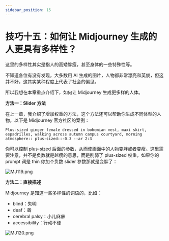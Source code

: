 ```yaml
---
sidebar_position: 15
---
```


# 技巧十五：如何让 Midjourney 生成的人更具有多样性？

这里的多样性其实是指人的高矮胖瘦，甚至身体的一些特殊性等。

不知道各位有没有发现，大多数用 AI 生成的图片，人物都非常漂亮和英俊，但这并不好，这其实某种程度上代表了社会的偏见。

所以我想在本章重点介绍下，如何让 Midjourney 生成更多样的人体。

**方法一：Slider 方法**

在上一章，我介绍了增加权重的方法，这个方法还可以帮助你生成不同体型的人物，以下是 Midjourney 官方社区的案例：

```other
Plus-sized ginger female dressed in bohemian vest, maxi skirt, espadrilles, walking across autumn campus courtyard, morning atmosphere:: plus-sized::-0.3 --ar 2:3
```

你可以控制 plus-sized 后面的参数，从而使画面中的人物变胖或者变瘦。这里需要注意，并不是负数就是越瘦的意思，而是削弱了 plus-sized 权重，如果你的 prompt 词是 thin 你加个负数 slider 参数那就是变胖了：

![MJ119.png](https://res.craft.do/user/full/d845172f-becd-4255-bf79-d722098b2d83/doc/15EA26B6-9B49-4076-B8D8-DFE53ABD52C8/FD1613E3-BD48-4D41-91C8-A0EA057B6883_2/exEgBwvmyRPyzadeRHy7BBJN7uLVk71FBNXHC0trXR4z/MJ119.png)

**方法二：直接描述**

Midjourney 是知道一些多样性的词语的，比如：

- blind：失明
- deaf：聋
- cerebral palsy：小儿麻痹
- accessibility：行动不便

![MJ120.png](https://res.craft.do/user/full/d845172f-becd-4255-bf79-d722098b2d83/doc/15EA26B6-9B49-4076-B8D8-DFE53ABD52C8/9770FDB6-F9D3-40EC-AB4B-2D6CA7AC58CD_2/lQyNTkK4OxqTtO9HwtyH5yu7qP7qu7DfTyRsxPsaF4Qz/MJ120.png)

